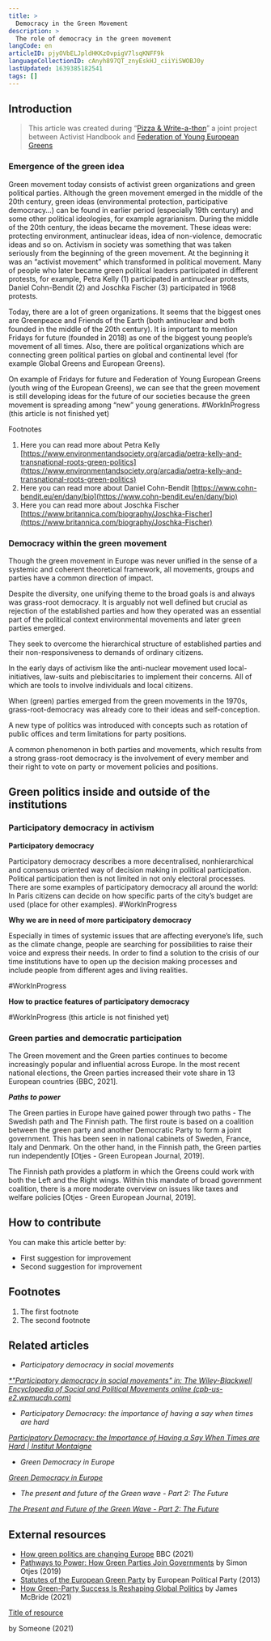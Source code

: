 ```yaml
---
title: >
  Democracy in the Green Movement
description: >
  The role of democracy in the green movement
langCode: en
articleID: pjyOVbELJpldHKKzOvpigV7lsqKNFF9k
languageCollectionID: cAnyh897QT_znyEskHJ_ciiYiSWOBJ0y
lastUpdated: 1639385182541
tags: []
---
```


## **Introduction**

> This article was created during “[Pizza & Write-a-thon](/writeathon)” a joint project between Activist Handbook and [Federation of Young European Greens](https://fyeg.org/)

### **Emergence of the green idea**

Green movement today consists of activist green organizations and green political parties. Although the green movement emerged in the middle of the 20th century, green ideas (environmental protection, participative democracy…) can be found in earlier period (especially 19th century) and some other political ideologies, for example agrarianism. During the middle of the 20th century, the ideas became the movement. These ideas were: protecting environment, antinuclear ideas, idea of non-violence, democratic ideas and so on. Activism in society was something that was taken seriously from the beginning of the green movement. At the beginning it was an “activist movement” which transformed in political movement. Many of people who later became green political leaders participated in different protests, for example, Petra Kelly (1) participated in antinuclear protests, Daniel Cohn-Bendit (2) and Joschka Fischer (3) participated in 1968 protests.

Today, there are a lot of green organizations. It seems that the biggest ones are Greenpeace and Friends of the Earth (both antinuclear and both founded in the middle of the 20th century). It is important to mention Fridays for future (founded in 2018) as one of the biggest young people’s movement of all times. Also, there are political organizations which are connecting green political parties on global and continental level (for example Global Greens and European Greens).

On example of Fridays for future and Federation of Young European Greens (youth wing of the European Greens), we can see that the green movement is still developing ideas for the future of our societies because the green movement is spreading among “new” young generations. #WorkInProgress (this article is not finished yet)

Footnotes

1.  Here you can read more about Petra Kelly [https://www.environmentandsociety.org/arcadia/petra-kelly-and-transnational-roots-green-politics](https://www.environmentandsociety.org/arcadia/petra-kelly-and-transnational-roots-green-politics)
2.  Here you can read more about Daniel Cohn-Bendit [https://www.cohn-bendit.eu/en/dany/bio](https://www.cohn-bendit.eu/en/dany/bio)
3.  Here you can read more about Joschka Fischer [https://www.britannica.com/biography/Joschka-Fischer](https://www.britannica.com/biography/Joschka-Fischer)

### **Democracy within the green movement**

​​Though the green movement in Europe was never unified in the sense of a systemic and coherent theoretical framework, all movements, groups and parties have a common direction of impact.

Despite the diversity, one unifying theme to the broad goals is and always was grass-root democracy. It is arguably not well defined but crucial as rejection of the established parties and how they operated was an essential part of the political context environmental movements and later green parties emerged.

They seek to overcome the hierarchical structure of established parties and their non-responsiveness to demands of ordinary citizens.

In the early days of activism like the anti-nuclear movement used local-initiatives, law-suits and plebiscitaries to implement their concerns. All of which are tools to involve individuals and local citizens.

When (green) parties emerged from the green movements in the 1970s, grass-root-democracy was already core to their ideas and self-conception.

A new type of politics was introduced with concepts such as rotation of public offices and term limitations for party positions.

A common phenomenon in both parties and movements, which results from a strong grass-root democracy is the involvement of every member and their right to vote on party or movement policies and positions.

## **Green politics inside and outside of the institutions**

### **Participatory democracy in activism**

**Participatory democracy**

Participatory democracy describes a more decentralised, nonhierarchical and consensus oriented way of decision making in political participation. Political participation then is not limited in not only electoral processes. There are some examples of participatory democracy all around the world: In Paris citizens can decide on how specific parts of the city’s budget are used (place for other examples). #WorkInProgress

**Why we are in need of more participatory democracy**

Especially in times of systemic issues that are affecting everyone’s life, such as the climate change, people are searching for possibilities to raise their voice and express their needs. In order to find a solution to the crisis of our time institutions have to open up the decision making processes and include people from different ages and living realities.

#WorkInProgress

**How to practice features of participatory democracy**

#WorkInProgress (this article is not finished yet)

### **Green parties and democratic participation**

The Green movement and the Green parties continues to become increasingly popular and influential across Europe. In the most recent national elections, the Green parties increased their vote share in 13 European countries {BBC, 2021\].

_**Paths to power**_

The Green parties in Europe have gained power through two paths - The Swedish path and The Finnish path. The first route is based on a coalition between the green party and another Democratic Party to form a joint government. This has been seen in national cabinets of Sweden, France, Italy and Denmark. On the other hand, in the Finnish path, the Green parties run independently \[Otjes - Green European Journal, 2019\].

The Finnish path provides a platform in which the Greens could work with both the Left and the Right wings. Within this mandate of broad government coalition, there is a more moderate overview on issues like taxes and welfare policies \[Otjes - Green European Journal, 2019\].

## **How to contribute**

You can make this article better by:

-   First suggestion for improvement
-   Second suggestion for improvement

## **Footnotes**

1.  The first footnote
2.  The second footnote

## **Related articles**

-   _Participatory democracy in social movements_

[_\*"Participatory democracy in social movements" in: The Wiley-Blackwell Encyclopedia of Social and Political Movements online (cpb-us-e2.wpmucdn.com)_](https://cpb-us-e2.wpmucdn.com/faculty.sites.uci.edu/dist/2/432/files/2011/03/Polletta-Participatory-Democracy-Wiley-Encyclopedia.pdf)

-   _Participatory Democracy: the importance of having a say when times are hard_

[_Participatory Democracy: the Importance of Having a Say When Times are Hard | Institut Montaigne_](https://www.institutmontaigne.org/en/blog/participatory-democracy-importance-having-say-when-times-are-hard)

-   _Green Democracy in Europe_

[_Green Democracy in Europe_](https://carnegieeurope.eu/2021/09/23/green-democracy-in-europe-pub-85398)

-   _The present and future of the Green wave - Part 2: The Future_

[_The Present and Future of the Green Wave - Part 2: The Future_](https://eu.boell.org/en/2021/01/18/present-and-future-green-wave-part-2-future)

## **External resources**

-   [How green politics are changing Europe](https://www.bbc.com/news/world-europe-58910712) BBC (2021)
-   [Pathways to Power: How Green Parties Join Governments](https://www.greeneuropeanjournal.eu/pathways-to-power-how-green-parties-join-governments/) by Simon Otjes (2019)
-   [Statutes of the European Green Party](http://www.epgencms.europarl.europa.eu/cmsdata/upload/8b8a18a7-f2fb-4ac2-bdcc-01fb5fe7295b/2017_11_26_Statutes_as_adopted_in_Karlstad_Council_EGP.pdf) by European Political Party (2013)
-   [How Green-Party Success Is Reshaping Global Politics](https://www.cfr.org/backgrounder/how-green-party-success-reshaping-global-politics) by James McBride (2021)

[Title of resource](https://docs.google.com/document/d/1kIc5-LfDK3B72i68We4wKG_6extL9c-v7qQKjep3prY/edit#)

by Someone (2021)